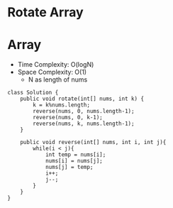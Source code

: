 # Rotate Array

# Array

- Time Complexity: O(logN)
- Space Complexity: O(1)
  - N as length of nums

```
class Solution {
    public void rotate(int[] nums, int k) {
        k = k%nums.length;
        reverse(nums, 0, nums.length-1);
        reverse(nums, 0, k-1);
        reverse(nums, k, nums.length-1);
    }

    public void reverse(int[] nums, int i, int j){
        while(i < j){
            int temp = nums[i];
            nums[i] = nums[j];
            nums[j] = temp;
            i++;
            j--;
        }
    }
}
```
